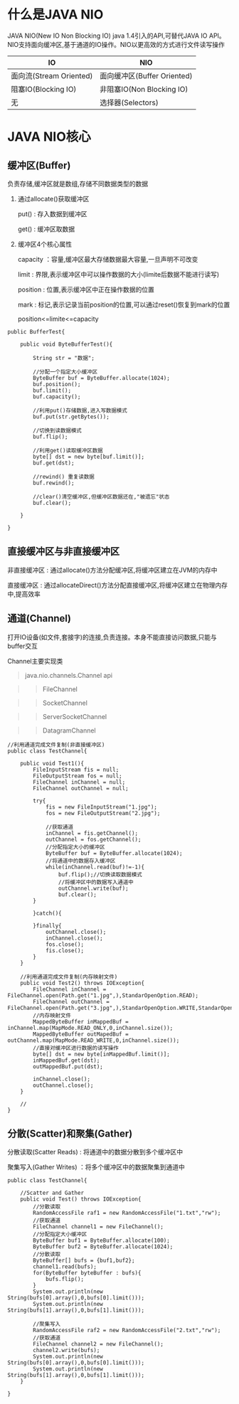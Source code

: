 # 什么是JAVA NIO

JAVA NIO(New IO Non Blocking IO)  java 1.4引入的API,可替代JAVA IO API。NIO支持面向缓冲区,基于通道的IO操作。NIO以更高效的方式进行文件读写操作

 IO | NIO 
------------- | ------------- 
 面向流(Stream Oriented) | 面向缓冲区(Buffer Oriented) 
 阻塞IO(Blocking IO) | 非阻塞IO(Non Blocking IO) 
 无 | 选择器(Selectors) 

# JAVA NIO核心

## 缓冲区(Buffer) 
 负责存储,缓冲区就是数组,存储不同数据类型的数据

 1. 通过allocate()获取缓冲区

    put() : 存入数据到缓冲区

    get() : 缓冲区取数据

2. 缓冲区4个核心属性 

    capacity ：容量,缓冲区最大存储数据最大容量,一旦声明不可改变

    limit : 界限,表示缓冲区中可以操作数据的大小(limite后数据不能进行读写)

    position : 位置,表示缓冲区中正在操作数据的位置

    mark : 标记,表示记录当前position的位置,可以通过reset()恢复到mark的位置

    position<=limite<=capacity

 ```
 public BufferTest{

     public void ByteBufferTest(){

         String str = "数据";

         //分配一个指定大小缓冲区
         ByteBuffer buf = ByteBuffer.allocate(1024);
         buf.position();
         buf.limit();
         buf.capacity();

         //利用put()存储数据,进入写数据模式
         buf.put(str.getBytes());

         //切换到读数据模式
         buf.flip();

         //利用get()读取缓冲区数据
         byte[] dst = new byte[buf.limit()];
         buf.get(dst);

         //rewind() 重复读数据
         buf.rewind();

         //clear()清空缓冲区,但缓冲区数据还在,"被遗忘"状态
         buf.clear();

     }

 }
 ```

 ## 直接缓冲区与非直接缓冲区

 非直接缓冲区 : 通过allocate()方法分配缓冲区,将缓冲区建立在JVM的内存中

 直接缓冲区 : 通过allocateDirect()方法分配直接缓冲区,将缓冲区建立在物理内存中,提高效率

 ## 通道(Channel) 

打开IO设备(如文件,套接字)的连接,负责连接。本身不能直接访问数据,只能与buffer交互

Channel主要实现类
>java.nio.channels.Channel api

>>FileChannel

>>SocketChannel

>>ServerSocketChannel

>>DatagramChannel



```
//利用通道完成文件复制(非直接缓冲区)
public class TestChannel{

    public void Test1(){
        FileInputStream fis = null;
        FileOutputStream fos = null;
        FileChannel inChannel = null;
        FileChannel outChannel = null;

        try{
            fis = new FileInputStream("1.jpg");
            fos = new FileOutputStream("2.jpg");
        
            //获取通道
            inChannel = fis.getChannel();
            outChannel = fos.getChannel();
            //分配指定大小的缓冲区
            ByteBuffer buf = ByteBuffer.allocate(1024);
            //将通道中的数据存入缓冲区
            while(inChannel.read(buf)!=-1){
                buf.flip();//切换读取数据模式
                //将缓冲区中的数据写入通道中
                outChannel.write(buf);
                buf.clear();
        }
            
        }catch(){

        }finally{
            outChannel.close();
            inChannel.close();
            fos.close();
            fis.close();
        }
    }

    //利用通道完成文件复制(内存映射文件)
    public void Test2() throws IOException{
        FileChannel inChannel = FileChannel.open(Path.get("1.jpg",),StandarOpenOption.READ);
        FileChannel outChannel = FileChannel.open(Path.get("3.jpg",),StandarOpenOption.WRITE,StandarOpenOption.READ);
        //内存映射文件
        MappedByteBuffer inMappedBuf = inChannel.map(MapMode.READ_ONLY,0,inChannel.size());
        MappedByteBuffer outMapedBuf = outChannel.map(MapMode.READ_WRITE,0,inChannel.size());
        //直接对缓冲区进行数据的读写操作
        byte[] dst = new byte[inMappedBuf.limit()];
        inMappedBuf.get(dst);
        outMappedBuf.put(dst);

        inChannel.close();
        outChannel.close();
    }

    //
}
```

## 分散(Scatter)和聚集(Gather)

分散读取(Scatter Reads) : 将通道中的数据分散到多个缓冲区中

聚集写入(Gather Writes) ：将多个缓冲区中的数据聚集到通道中

```
public class TestChannel{

    //Scatter and Gather
    public void Test() throws IOException{
        //分散读取
        RandomAccessFile raf1 = new RandomAccessFile("1.txt","rw");
        //获取通道
        FileChannel channel1 = new FileChannel();
        //分配指定大小缓冲区
        ByteBuffer buf1 = ByteBuffer.allocate(100);
        ByteBuffer buf2 = ByteBuffer.allocate(1024);
        //分散读取
        ByteBuffer[] bufs = {buf1,buf2};
        channel1.read(bufs);
        for(ByteBuffer byteBuffer : bufs){
            bufs.flip();
        }
        System.out.println(new String(bufs[0].array(),0,bufs[0].limit()));
        System.out.println(new String(bufs[1].array(),0,bufs[1].limit()));

        //聚集写入
        RandomAccessFile raf2 = new RandomAccessFile("2.txt","rw");
        //获取通道
        FileChannel channel2 = new FileChannel();
        channel2.write(bufs);
        System.out.println(new String(bufs[0].array(),0,bufs[0].limit()));
        System.out.println(new String(bufs[1].array(),0,bufs[1].limit()));
    }

}
```